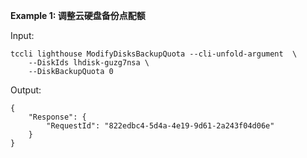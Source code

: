 **Example 1: 调整云硬盘备份点配额**



Input: 

```
tccli lighthouse ModifyDisksBackupQuota --cli-unfold-argument  \
    --DiskIds lhdisk-guzg7nsa \
    --DiskBackupQuota 0
```

Output: 
```
{
    "Response": {
        "RequestId": "822edbc4-5d4a-4e19-9d61-2a243f04d06e"
    }
}
```

